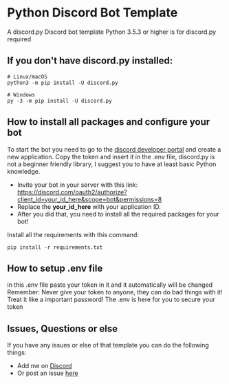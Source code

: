 # Python Discord Bot Template
A discord.py Discord bot template
Python 3.5.3 or higher is  for discord.py required

## If you don't have discord.py installed:
```
# Linux/macOS
python3 -m pip install -U discord.py

# Windows
py -3 -m pip install -U discord.py
```

## How to install all packages and configure your bot
To start the bot you need to go to the [discord developer portal](https://discord.com/developers/applications) and create a new application. Copy the token and insert it in the .env file, discord.py is not a beginner friendly library, I suggest you to have at least basic Python knowledge.
* Invite your bot in your server with this link: https://discord.com/oauth2/authorize?client_id=your_id_here&scope=bot&permissions=8
* Replace the **your_id_here** with your application ID.
* After you did that, you need to install all the required packages for your bot!

Install all the requirements with this command:
```
pip install -r requirements.txt
```

## How to setup .env file
in this .env file paste your token in it and it automatically will be changed 
Remember: Never give your token to anyone, they can do bad things with it! Treat it like a important password!
The .env is here for you to secure your token

## Issues, Questions or else
If you have any issues or else of that template you can do the following things:

* Add me on [Discord](http://discord.com/users/675280674994782208)
* Or post an issue [here](https://github.com/hris69/discordpy-bot-template/issues)

